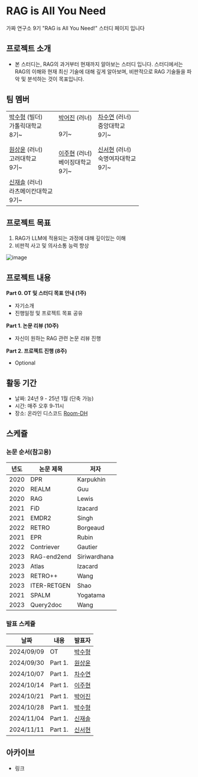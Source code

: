 # RAG is All You Need
가짜 연구소 9기 "RAG is All You Need!" 스터디 페이지 입니다

## 프로젝트 소개
- 본 스터디는, RAG의 과거부터 현재까지 알아보는 스터디 입니다. 스터디에서는 RAG의 이해와 현재 최신 기술에 대해 깊게 알아보며, 비판적으로 RAG 기술들을 파악 및 분석하는 것이 목표입니다.

## 팀 멤버
|  | | | 
|---|------|-------|
| [박수형](https://github.com/Coding-Child) (빌더) <br/> 가톨릭대학교 <br/> 8기~ <br/> | [박어진](https://github.com/likecola) (러너) <br/> <br/> 9기~ <br/>| [차수연](https://github.com/cha-suyeon) (러너) <br/> 중앙대학교 <br/> 9기~ <br/> |
| [원상윤](https://github.com/comibear) (러너) <br/> 고려대학교 <br/> 9기~ <br/> | <br/> [이주현](https://github.com/GitLeo1) (러너) <br/> 베이징대학교 <br/> 9기~ <br/> | [신서현](https://github.com/sseoni) (러너) <br/> 숙명여자대학교 <br/> 9기~ <br/> | 
[신재솔](https://github.com/ysys143) (러너) <br/> 라츠메이칸대학교 <br/> 9기~ <br/>|

## 프로젝트 목표
1. RAG가 LLM에 적용되는 과정에 대해 깊이있는 이해
2. 비판적 사고 및 의사소통 능력 향상

![image](https://github.com/user-attachments/assets/c84711c8-754f-4e5a-8ef9-86b6e15e2d5d)

## 프로젝트 내용
**Part 0. OT 및 스터디 목표 안내 (1주)**
  - 자기소개 
  - 진행일정 및 프로젝트 목표 공유

**Part 1. 논문 리뷰 (10주)**
  - 자신이 원하는 RAG 관련 논문 리뷰 진행

**Part 2. 프로젝트 진행 (8주)**
  - Optional

## 활동 기간
- 날짜: 24년 9 - 25년 1월 (단축 가능)
- 시간: 매주 오후 9-11시
- 장소: 온라인 디스코드 [Room-DH](https://discord.com/channels/944032730050621450/1068785242690830366)

## 스케쥴

### 논문 순서(참고용)
| 년도  | 논문 제목                     | 저자               |
|-------|-------------------------------|--------------------|
| 2020  | DPR                            | Karpukhin          |
| 2020  | REALM                          | Guu                |
| 2020  | RAG                            | Lewis              |
| 2021  | FiD                            | Izacard            |
| 2021  | EMDR2                          | Singh              |
| 2022  | RETRO                          | Borgeaud           |
| 2021  | EPR                            | Rubin              |
| 2022  | Contriever                     | Gautier            |
| 2023  | RAG-end2end                    | Siriwardhana       |
| 2023  | Atlas                          | Izacard            |
| 2023  | RETRO++                        | Wang               |
| 2023  | ITER-RETGEN                    | Shao               |
| 2021  | SPALM                          | Yogatama           |
| 2023  | Query2doc                      | Wang               |


### 발표 스케쥴
| 날짜 | 내용 | 발표자 | 
| -------- | -------- | ---- |
| 2024/09/09 | OT       | [박수형](https://github.com/Coding-Child) |
| 2024/09/30 |  Part 1. | [원상윤](https://github.com/comibear) | 
| 2024/10/07 |  Part 1. | [차수연](https://github.com/cha-suyeon) |  
| 2024/10/14 |  Part 1. | [이주현](https://github.com/GitLeo1) |  
| 2024/10/21 |  Part 1. | [박어진](https://github.com/likecola) |  
| 2024/10/28 |  Part 1. | [박수형](https://github.com/Coding-Child) |  
| 2024/11/04 |  Part 1. | [신재솔](https://github.com/ysys143) |  
| 2024/11/11 |  Part 1. | [신서현](https://github.com/sseoni) |  

## 아카이브
- 링크
